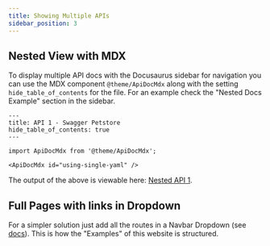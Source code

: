 ```yaml
---
title: Showing Multiple APIs
sidebar_position: 3
---
```


## Nested View with MDX

To display multiple API docs with the Docusaurus sidebar for navigation you can use the MDX component `@theme/ApiDocMdx` along with the setting `hide_table_of_contents` for the file. For an example check the "Nested Docs Example" section in the sidebar.

```mdx
---
title: API 1 - Swagger Petstore
hide_table_of_contents: true
---

import ApiDocMdx from '@theme/ApiDocMdx';

<ApiDocMdx id="using-single-yaml" />
```

The output of the above is viewable here: [Nested API 1](/docs/nested/nested-1).

## Full Pages with links in Dropdown

For a simpler solution just add all the routes in a Navbar Dropdown (see [docs](https://docusaurus.io/docs/api/themes/configuration#navbar-dropdown)). This is how the "Examples" of this website is structured.
